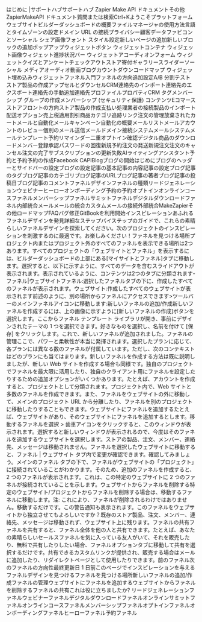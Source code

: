 はじめに |サポートハブサポートハブ Zapier Make API ドキュメントその他ZapierMakeAPI ドキュメント質問または検索Ctrl+Kようこそプラットフォームウェブサイトビルダーダッシュボードの概要ファイルマネージャの使用方法言語とタイムゾーンの設定ドメイン URL の接続プライバシー顧客データファビコンとソーシャル シェア画像フォント スタイル設定新しいページの追加新しいブロックの追加ポップアップウィジェットボタン ウィジェットコンテナ ウィジェット画像ウィジェット進捗状況バー ウィジェットアコーディオンフォーム ウィジェットクイズとアンケートチェックアウトストア寄付ギャラリースライダーソーシャル メディアオーディオ動画ブログカウントダウンコードマップ ウィジェット埋め込みウィジェットファネル入門ファネルの方向追加設定A/B 分割テストストア製品の作成アップセルとダウンセルCRM連絡先のインポート連絡先のエクスポート連絡先の手動追加連絡先プロファイルプロパティCRM タグメンバーシップ グループの作成メンバーシップ (セキュリティ保護) コンテンツEコマースストアフロントの方向ストア製品の作成支払い処理業者の接続製品のインポート配送オプション売上税適用割引商品カテゴリ追跡リンク注文の管理放棄されたカートメールと自動化メールキャンペーン自動化の概要メールリストメールアカウントのレビュー個別のメール送信メールドメイン接続システムメールシステムメールテンプレート予約リマインダー二重オプトイン確認デジタル商品のダウンロードメンバー登録承認パスワードの回復新規予約注文の発送新規注文注文のキャンセル注文の完了サブスクリプションの更新失敗AIライティングアシスタント予約と予約予約の作成Facebook CAPIBlogブログの開始はじめにブログのヘッダーとサイドバーの設定ブログの設定記事の基本記事の内容記事の設定ブログ記事のタグブログ記事のカテゴリブログ記事のURLブログ記事の著者ブログ記事の投稿日ブログ記事のコメントファネルデザインファネルの種類リードジェネレーションウェビナーヒーローオンボーディング予約の予約オプトインオンラインコースファネルメンバーシップファネルサミットファネルデジタルダウンロードファネル内部統合メールメールの統合カスタムメールの接続外部統合MakeZapierその他ロードマップFAQバグ修正GitBookを利用開始インスピレーションあふれるファネルデザインを発見詳細なステップバイステップのガイドで、これらの素晴らしいファネルデザインを探索してください。次のプロジェクトのインスピレーションを刺激するのに最適です。お楽しみください！ファネルを見つける場所プロジェクト内またはプロジェクト外のすべてのファネルを表示できる場所は2つあります。すべてのプロジェクトの「ウェブサイトとファネル」を表示するには、ビルダーダッシュボードの上部にある[マイサイトとファネル]タブに移動します。選択すると、以下に示すように、すべてのデータを含むスライドアウトが表示されます。表示されているように、コンテンツは2つのタブに分類されます-ファネル|ウェブサイトファネル:選択したファネルタブの下に、作成したすべてのファネルが表示されます。ウェブサイト:作成したすべてのウェブサイトが表示されます前述のように、別の場所からファネルにアクセスできます>ツールバーのメインファネルアイコンに移動します:新しいファネルの追加/作成新しいファネルを作成するには、上の画像に示すように[新しいファネルの作成]ボタンを選択します。ここからファネル テンプレート ライブラリが開き、事前にデザインされたテーマの 1 つを選択できます。好きなものを選択し、名前を付けて [保存] をクリックします。これで、新しいファネルが追加されました。ファネルの管理ここで、パワーと柔軟性が本当に発揮されます。選択したプランに応じて、各プランには異なる数のファネルが付属しています。ただし、次のコンテキストはどのプランにも当てはまります。新しいファネルを作成する方法は既に説明しましたが、新しい Web サイトを作成する場合も同様です。独自のプロジェクトでファネルを最大限に活用したり、独自のクライアント用にファネルを設定したりするための追加オプションがいくつかあります。たとえば、アカウントを作成すると、プロジェクトとして分類されます。プロジェクト内で、Web サイトと多数のファネルを作成できます。また、ファネルをウェブサイトの外に移動して、メインのプロジェクト URL から分離したり、ファネルを別のプロジェクトに移動したりすることもできます。ウェブサイトにファネルを追加するたとえば、ウェブサイトがあり、そのウェブサイトにファネルを追加するとします。移動するファネルを選択 > 歯車アイコンをクリックすると、このウィンドウが表示されます。選択すると新しいウィンドウが表示されるので、今度はそのファネルを追加するウェブサイトを選択します。ストアの製品、注文、メンバー、連絡先、メッセージは移動されません。ファネルを選択したウェブサイトに移動すると、ファネル | ウェブサイト タブ内で変更が確認できます。確認してみましょう。メインのファネル タブの下で、ファネルがウェブサイトの「プロジェクト」に接続されていることがわかります。そのため、追加のファネルを作成すると、2 つのファネルが表示されます。これは、この特定のウェブサイトに 2 つのファネルが接続されていることを示します。ウェブサイトからファネルを削除する特定のウェブサイト/プロジェクトからファネルを削除する場合は、移動するファネルに移動します。注: これにより、ファネルが削除されるわけではありません。移動するだけです。この警告通知も表示されます。このファネルをウェブサイトから独立させてもよろしいですか？既存のストア製品、注文、メンバー、連絡先、メッセージは移動されず、ウェブサイト上に残ります。ファネルの共有ファネルを共有すると、ファネル全体を他の人と共有できます。たとえば、あなたの素晴らしいセールスファネルを気に入っている友人がいて、それを販売したり、無料で共有したりしたい場合、ファネルオプションタブに移動して共有を選択するだけです。共有できるカスタムリンクが提供され、販売する場合はメールに追加したり、リダイレクトページとして使用したりできます。前のファネル次のファネルの方向性最終更新日 1 日前このページでインスピレーションを与えるファネルデザインを見つけるファネルを見つける場所新しいファネルの追加/作成ファネルの管理ウェブサイトにファネルを追加するウェブサイトからファネルを削除するファネルの共有これは役に立ちましたか? リードジェネレーションファネルウェビナーファネルデジタルダウンロードファネルオンラインサミットファネルオンラインコースファネルメンバーシップファネルオプトインファネルオンボーディングファネルヒーローファネル予約ファネル